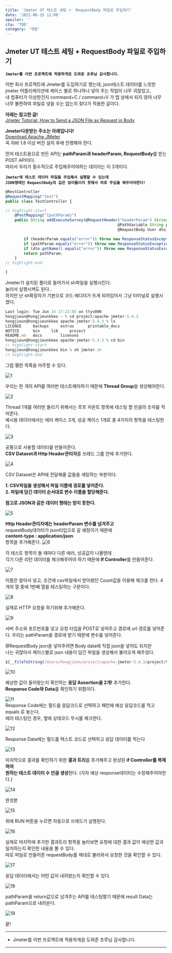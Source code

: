 ```yaml
---
title: 'Jmeter UT 테스트 세팅 +  RequestBody 파일로 주입하기'
date: '2022-06-15 12:00'
spoiler: ''
cta: 'TDD'
category: '개발'
---
```


## Jmeter UT 테스트 세팅 +  RequestBody 파일로 주입하기


**`Jmeter를 이번 프로젝트에 적용하게끔 도와준 초루님 감사합니다.`**  

이번 회사 프로젝트에 Jmeter를 도입하기로 했는데, json테스트 데이터를 느릿한 jmeter 어플리케이션에 케이스 별로 하나하나 넣어 주는 작업이 너무 귀찮았고,  
내 컴퓨터가 이상한건지 command+C / command+V 가 앱 상에서 되지 않아 너무 너무 불편하여 파일로 넣을 수는 없는지 찾다가 적용한 글이다.  

**아래는 참고한 글!**  
[Jmeter Tutorial: How to Send a JSON File as Request in Body](https://devqa.io/jmeter-send-json-file-as-request-in-body/)  


**Jmeter다운받는 주소는 아래입니다!**  
[Download Apache JMeter](https://jmeter.apache.org/download_jmeter.cgi)  
꼭 자바 1.8 이상 버전 설치 후에 진행해야 한다.

먼저 테스트용으로 만든 API는 **pathParam과 headerParam, RequestBody**를 받는 POST API이다.  
따라서 우리가 필수적으로 주입해주어야하는 데이터는 이 3개이다.  
  
**`Jmeter에 테스트 데이터 파일을 주입해서 실행할 수 있는데 `**   
**`JSON형태인 RequestBody의 값은 읽어들이지 못해서 따로 주입을 해주어야한다!`** 
```jsx 
@RestController
@RequestMapping("test")
public class TestController {

// highlight-start
    @PostMapping("{pathParam}")
    public String addExecuteSurvey(@RequestHeader("headerParam") String headerParam,
                                                 @PathVariable String pathParam,
                                                 @RequestBody User dto) {

        if (headerParam.equals("error")) throw new ResponseStatusException(HttpStatus.UNAUTHORIZED);
        if (pathParam.equals("error")) throw new ResponseStatusException(HttpStatus.BAD_REQUEST);
        if (dto.getName().equals("error")) throw new ResponseStatusException(HttpStatus.FORBIDDEN);
        return pathParam;
    }
// highlight-end

}
```  

Jmeter가 설치된 폴더로 들어가서 sh파일을 실행시킨다.     
눌러서 실행시켜도 된다..    
하지만 난 sh확장자가 기본으로 코드 에디터가 뜨게 되어있어서 그냥 터미널로 실행시켰다.  
```jsx 
Last login: Tue Jun 14 17:22:05 on ttys000
hongjieun@hongjieunkkeo ~ % cd project/apache-jmeter-5.4.3 
hongjieun@hongjieunkkeo apache-jmeter-5.4.3 % ls
LICENSE		backups		extras		printable_docs
NOTICE		bin		lib		project
README.md	docs		licenses
hongjieun@hongjieunkkeo apache-jmeter-5.4.3 % cd bin
// highlight-start
hongjieun@hongjieunkkeo bin % sh jmeter.sh 
// highlight-end
```    
  
 그럼 휑한 목록을 마주할 수 있다.  
   
 ![1](./1.png)  
    
 우리는 한 개의 API를 여러번 테스트해야하기 때문에 **Thread Group**을 생성해야한다.  
   
 ![2](./2.png)
   
 Thread 1개를 여러번 돌리기 위해서는 루프 카운트 항목에 테스팅 할 만큼의 숫자를 적어준다.  
 예시용 데이터에서는 에러 케이스 3개, 성공 케이스 1개로 총 4가지의 항목을 테스팅한다.
     
 ![3](./3.png)
  
 공통으로 사용할 데이터를 만들어준다.  
 **CSV Dataset과 Http Header관리자**를 쓰레드 그룹 안에 추가한다.  
   
 ![4](./4.png)  
   
 CSV Dataset은 API에 전달해줄 값들을 세팅하는 부분이다.
   
 **1. CSV파일을 생성해서 파일 이름에 경로를 넣어준다.**    
 **2. 파일에 담긴 데이터 순서대로 변수 이름을 할당해준다.**

 **참고로 JSON과 같은 데이터 형태는 받지 못한다.**  
  
 ![5](./5.png)
   
  **Http Header관리자에는 headerParam 변수를 넘겨주고**    
 requestBody데이터가 json타입으로 갈 예정이기 때문에   
  **content-type : application/json**  
   항목을 추가해준다.
 ![6](./6.png)  
   
 각 테스트 항목이 돌 때마다 다른 에러, 성공값이 나올텐데  
 각기 다른 리턴 데이터를 체크해주어야 하기 때문에 **If Controller**를 만들어준다.
   
 ![7](./7.png)
   
이름은 알아서 넣고, 조건에 csv파일에서 받아왔던 Count값을 이용해 체크를 한다.
4개의 열 중에 1번째 열을 테스팅하는 구문이다.
   
 ![8](./8.png)
    
실제로 HTTP 요청을 하기위해 추가해준다.
   
 ![9](./9.png)
  
 서버 주소와 포트번호를 넣고 요청 타입을 POST로 넣어주고 경로에 url 경로를 넣어준다.
 우리는 pathParam을 경로에 받기 때문에 변수를 넣어준다.  
  
 @RequestBody json을 넣어주려면 Body data에 직접 json을 넣어도 되지만  
 나는 귀찮아서 케이스별로 json 내용이 담긴 파일을 생성해서 불러오게 해주었다.  
     
 ```jsx 
${__FileToString(/Users/hongjieun/project/apache-jmeter-5.4.3/project/테스트/case${count}.txt,,)}
```
![10](./10.png)  
  
예상한 값이 들어왔는지 확인하는 **응답 Assertion을 2개!** 추가한다.  
**Response Code와 Data**를 확인하기 위함이다.  
   
![11](./11.png)  
Response Code에는 필드를 응답코드로 선택하고 패턴에 예상 응답코드를 적고 equals 로 놓는다.  
에러 테스팅인 경우, 옆에 상태코드 무시를 체크한다.
   
![12](./12.png)  
   
Response Data에는 필드를 텍스트 코드로 선택하고 응답 데이터를 적는다  
   
![13](./13.png)  
   
마지막으로 결과를 확인하기 위한 **결과 트리**를 추가해주고 완성된 **if Controller를 복제하여**  
**원하는 테스트 데이터 수 만큼 생성**한다. (각자 예상 response데이터는 수정해주어야한다.)  
   
![14](./14.png)  
   
완성본
   
![15](./15.png)  
   
위에 RUN 버튼을 누르면 자동으로 쓰레드가 실행된다.
   
![16](./16.png)  
   
실제로 마지막에 추가한 결과트리 항목을 눌러보면 요청에 대한 결과 값이 예상한 값과 일치하는지 확인한 내용을 볼 수 있다.   
따로 파일로 만들어준 requestBody를 제대로 불러와서 요청한 것을 확인할 수 있다.  
   
![17](./17.png)  
   
응답 데이터에서는 어떤 값이 내려왔는지 확인할 수 있다.   
   
![18](./18.png)    
   
pathParam을 return값으로 넘겨주는 API를 테스팅했기 때문에 result Data는 pathParam으로 내려온다.  
   
![19](./19.png)    
   
  
  
끝! 

   
---

* Jmeter를 이번 프로젝트에 적용하게끔 도와준 초루님 감사합니다.

---
